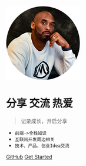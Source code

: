 ![logo](/_media/logo_kobe.png)

# 分享 交流 热爱

> 记录成长，开启分享

- `前端->全栈知识`
- `互联网开发周边相关`
- `技术、产品、创业Idea交流`

[GitHub](https://github.com/JunfengHan/docs)
[Get Started](/?id=概览)
